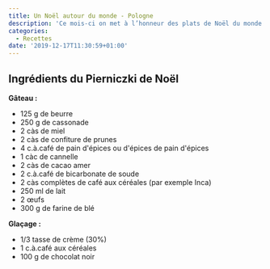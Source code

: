 ```yaml
---
title: Un Noël autour du monde - Pologne
description: 'Ce mois-ci on met à l’honneur des plats de Noël du monde entier :)'
categories:
  - Recettes
date: '2019-12-17T11:30:59+01:00'
---
```

## Ingrédients du Pierniczki de Noël

**Gâteau :**

* 125 g de beurre
* 250 g de cassonade
* 2 càs de miel
* 2 càs de confiture de prunes
* 4 c.à.café de pain d'épices ou d'épices de pain d'épices
* 1 càc de cannelle
* 2 càs de cacao amer
* 2 c.à.café de bicarbonate de soude
* 2 càs complètes de café aux céréales (par exemple Inca)
* 250 ml de lait
* 2 œufs
* 300 g de farine de blé

**Glaçage :**

* 1/3 tasse de crème (30%)
* 1 c.à.café aux céréales
* 100 g de chocolat noir
